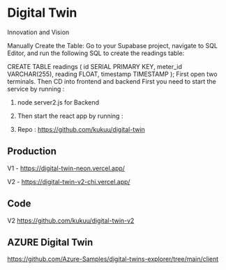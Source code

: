 # Digital Twin

Innovation and Vision 

Manually Create the Table: Go to your Supabase project, navigate to SQL Editor, and run the following SQL to create the readings table:

CREATE TABLE readings (
  id SERIAL PRIMARY KEY,
  meter_id VARCHAR(255),
  reading FLOAT,
  timestamp TIMESTAMP
);
First open two terminals. Then CD into frontend and backend First you need to start the service by running : 

1. node server2.js  for Backend 
2. Then start the react app by running :

3. Repo : https://github.com/kukuu/digital-twin

## Production 

V1 - https://digital-twin-neon.vercel.app/

V2 - https://digital-twin-v2-chi.vercel.app/

## Code
V2 https://github.com/kukuu/digital-twin-v2

## AZURE Digital Twin 

https://github.com/Azure-Samples/digital-twins-explorer/tree/main/client
